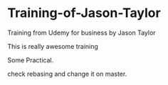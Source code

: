 # Training-of-Jason-Taylor
Training from Udemy for business by Jason Taylor

This is really awesome training

Some Practical.

check rebasing and change it on master.
